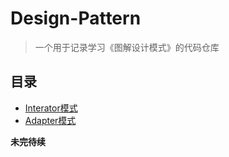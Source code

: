 # Design-Pattern
> 一个用于记录学习《图解设计模式》的代码仓库


## 目录
- [Interator模式](src/Interator/README.md)
- [Adapter模式](src/Adapter/README.md)


**未完待续**